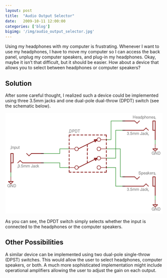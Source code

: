 ```yaml
---
layout: post
title:  "Audio Output Selector"
date:   2009-10-11 12:00:00
categories: ['blog']
bigimg: '/img/audio_output_selector.jpg'
---
```

Using my headphones with my computer is frustrating.  Whenever I want to use my headphones, I have to move my computer so I can access the back panel, unplug my computer speakers, and plug-in my headphones.  Okay, maybe it isn’t that difficult, but it should be easier.  How about a device that allows you to select between headphones or computer speakers?

## Solution

After some careful thought, I realized such a device could be implemented using three 3.5mm jacks and one dual-pole dual-throw (DPDT) switch (see the schematic below).

![audio output selector schematic](/img/audio_output_selector_schematic.png)

As you can see, the DPDT switch simply selects whether the input is connected to the headphones or the computer speakers.

## Other Possibilities

A similar device can be implemented using two dual-pole single-throw (DPST) switches.  This would allow the user to select headphones, computer speakers, or both.  A much more sophisticated implementation might include operational amplifiers allowing the user to adjust the gain on each output.

